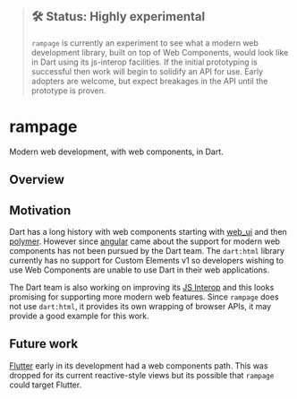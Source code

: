> ## 🛠 Status: Highly experimental
> `rampage` is currently an experiment to see what a modern web development
> library, built on top of Web Components, would look like in Dart using its 
> js-interop facilities. If the initial prototyping is successful then work will
> begin to solidify an API for use. Early adopters are welcome, but expect
> breakages in the API until the prototype is proven.

# rampage
Modern web development, with web components, in Dart.

## Overview

## Motivation

Dart has a long history with web components starting with
[web_ui](https://pub.dev/packages/web_ui) and then
[polymer](https://pub.dev/packages/polymer). However since
[angular](https://pub.dev/packages/angular) came about the support for modern
web components has not been pursued by the Dart team. The `dart:html` library
currently has no support for Custom Elements v1 so developers wishing to use
Web Components are unable to use Dart in their web applications.

The Dart team is also working on improving its
[JS Interop](https://github.com/dart-lang/sdk/issues/35084) and this looks
promising for supporting more modern web features. Since `rampage` does not use
`dart:html`, it provides its own wrapping of browser APIs, it may provide a
good example for this work.

## Future work

[Flutter](https://flutter.dev) early in its development had a web components
path. This was dropped for its current reactive-style views but its possible
that `rampage` could target Flutter.
